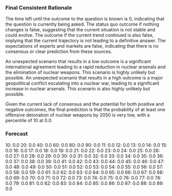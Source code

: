 ### Final Consistent Rationale

The time left until the outcome to the question is known is 0, indicating that the question is currently being asked. The status quo outcome if nothing changes is false, suggesting that the current situation is not stable and could evolve. The outcome if the current trend continued is also false, implying that the current trajectory is not leading to a definitive answer. The expectations of experts and markets are false, indicating that there is no consensus or clear prediction from these sources. 

An unexpected scenario that results in a low outcome is a significant international agreement leading to a rapid reduction in nuclear arsenals and the elimination of nuclear weapons. This scenario is highly unlikely but possible. An unexpected scenario that results in a high outcome is a major geopolitical conflict escalating into a nuclear war, leading to a significant increase in nuclear arsenals. This scenario is also highly unlikely but possible.

Given the current lack of consensus and the potential for both positive and negative outcomes, the final prediction is that the probability of at least one offensive detonation of nuclear weapons by 2050 is very low, with a percentile of 10 at 0.0.

### Forecast

10: 0.0
20: 0.0
40: 0.0
60: 0.0
80: 0.0
90: 0.0
11: 0.0
12: 0.0
13: 0.0
14: 0.0
15: 0.0
16: 0.0
17: 0.0
18: 0.0
19: 0.0
21: 0.0
22: 0.0
23: 0.0
24: 0.0
25: 0.0
26: 0.0
27: 0.0
28: 0.0
29: 0.0
30: 0.0
31: 0.0
32: 0.0
33: 0.0
34: 0.0
35: 0.0
36: 0.0
37: 0.0
38: 0.0
39: 0.0
41: 0.0
42: 0.0
43: 0.0
44: 0.0
45: 0.0
46: 0.0
47: 0.0
48: 0.0
49: 0.0
50: 0.0
51: 0.0
52: 0.0
53: 0.0
54: 0.0
55: 0.0
56: 0.0
57: 0.0
58: 0.0
59: 0.0
61: 0.0
62: 0.0
63: 0.0
64: 0.0
65: 0.0
66: 0.0
67: 0.0
68: 0.0
69: 0.0
70: 0.0
71: 0.0
72: 0.0
73: 0.0
74: 0.0
75: 0.0
76: 0.0
77: 0.0
78: 0.0
79: 0.0
81: 0.0
82: 0.0
83: 0.0
84: 0.0
85: 0.0
86: 0.0
87: 0.0
88: 0.0
89: 0.0